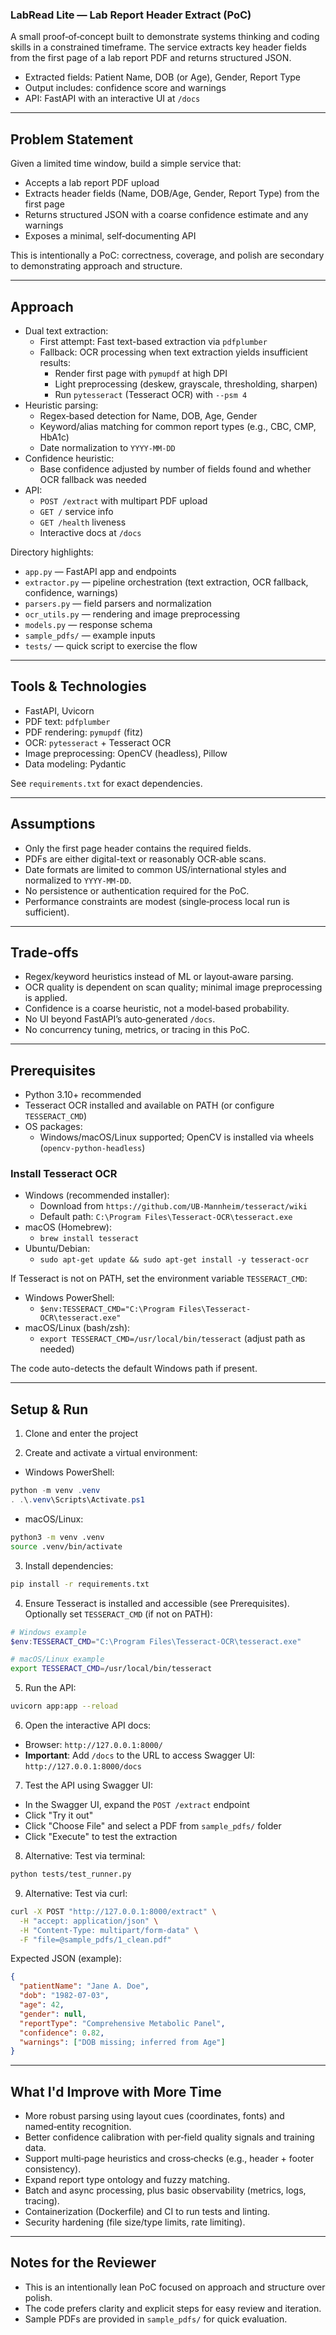 ### LabRead Lite — Lab Report Header Extract (PoC)

A small proof‑of‑concept built to demonstrate systems thinking and coding skills in a constrained timeframe. The service extracts key header fields from the first page of a lab report PDF and returns structured JSON.

- Extracted fields: Patient Name, DOB (or Age), Gender, Report Type
- Output includes: confidence score and warnings
- API: FastAPI with an interactive UI at `/docs`

---

## Problem Statement

Given a limited time window, build a simple service that:
- Accepts a lab report PDF upload
- Extracts header fields (Name, DOB/Age, Gender, Report Type) from the first page
- Returns structured JSON with a coarse confidence estimate and any warnings
- Exposes a minimal, self‑documenting API

This is intentionally a PoC: correctness, coverage, and polish are secondary to demonstrating approach and structure.

---

## Approach

- Dual text extraction:
  - First attempt: Fast text-based extraction via `pdfplumber`
  - Fallback: OCR processing when text extraction yields insufficient results:
    - Render first page with `pymupdf` at high DPI
    - Light preprocessing (deskew, grayscale, thresholding, sharpen)
    - Run `pytesseract` (Tesseract OCR) with `--psm 4`
- Heuristic parsing:
  - Regex‑based detection for Name, DOB, Age, Gender
  - Keyword/alias matching for common report types (e.g., CBC, CMP, HbA1c)
  - Date normalization to `YYYY-MM-DD`
- Confidence heuristic:
  - Base confidence adjusted by number of fields found and whether OCR fallback was needed
- API:
  - `POST /extract` with multipart PDF upload
  - `GET /` service info
  - `GET /health` liveness
  - Interactive docs at `/docs`

Directory highlights:
- `app.py` — FastAPI app and endpoints
- `extractor.py` — pipeline orchestration (text extraction, OCR fallback, confidence, warnings)
- `parsers.py` — field parsers and normalization
- `ocr_utils.py` — rendering and image preprocessing
- `models.py` — response schema
- `sample_pdfs/` — example inputs
- `tests/` — quick script to exercise the flow

---

## Tools & Technologies

- FastAPI, Uvicorn
- PDF text: `pdfplumber`
- PDF rendering: `pymupdf` (fitz)
- OCR: `pytesseract` + Tesseract OCR
- Image preprocessing: OpenCV (headless), Pillow
- Data modeling: Pydantic

See `requirements.txt` for exact dependencies.

---

## Assumptions

- Only the first page header contains the required fields.
- PDFs are either digital-text or reasonably OCR‑able scans.
- Date formats are limited to common US/international styles and normalized to `YYYY-MM-DD`.
- No persistence or authentication required for the PoC.
- Performance constraints are modest (single‑process local run is sufficient).

---

## Trade‑offs

- Regex/keyword heuristics instead of ML or layout‑aware parsing.
- OCR quality is dependent on scan quality; minimal image preprocessing is applied.
- Confidence is a coarse heuristic, not a model‑based probability.
- No UI beyond FastAPI’s auto‑generated `/docs`.
- No concurrency tuning, metrics, or tracing in this PoC.

---

## Prerequisites

- Python 3.10+ recommended
- Tesseract OCR installed and available on PATH (or configure `TESSERACT_CMD`)
- OS packages:
  - Windows/macOS/Linux supported; OpenCV is installed via wheels (`opencv-python-headless`)

### Install Tesseract OCR

- Windows (recommended installer):
  - Download from `https://github.com/UB-Mannheim/tesseract/wiki`
  - Default path: `C:\Program Files\Tesseract-OCR\tesseract.exe`
- macOS (Homebrew):
  - `brew install tesseract`
- Ubuntu/Debian:
  - `sudo apt-get update && sudo apt-get install -y tesseract-ocr`

If Tesseract is not on PATH, set the environment variable `TESSERACT_CMD`:

- Windows PowerShell:
  - `$env:TESSERACT_CMD="C:\Program Files\Tesseract-OCR\tesseract.exe"`
- macOS/Linux (bash/zsh):
  - `export TESSERACT_CMD=/usr/local/bin/tesseract`  (adjust path as needed)

The code auto-detects the default Windows path if present.

---

## Setup & Run

1) Clone and enter the project

2) Create and activate a virtual environment:

- Windows PowerShell:
```powershell
python -m venv .venv
. .\.venv\Scripts\Activate.ps1
```

- macOS/Linux:
```bash
python3 -m venv .venv
source .venv/bin/activate
```

3) Install dependencies:
```bash
pip install -r requirements.txt
```

4) Ensure Tesseract is installed and accessible (see Prerequisites). Optionally set `TESSERACT_CMD` (if not on PATH):
```powershell
# Windows example
$env:TESSERACT_CMD="C:\Program Files\Tesseract-OCR\tesseract.exe"
```
```bash
# macOS/Linux example
export TESSERACT_CMD=/usr/local/bin/tesseract
```

5) Run the API:
```bash
uvicorn app:app --reload
```

6) Open the interactive API docs:
- Browser: `http://127.0.0.1:8000/`
- **Important**: Add `/docs` to the URL to access Swagger UI: `http://127.0.0.1:8000/docs`

7) Test the API using Swagger UI:
- In the Swagger UI, expand the `POST /extract` endpoint
- Click "Try it out"
- Click "Choose File" and select a PDF from `sample_pdfs/` folder
- Click "Execute" to test the extraction

8) Alternative: Test via terminal:
```bash
python tests/test_runner.py
```

9) Alternative: Test via curl:
```bash
curl -X POST "http://127.0.0.1:8000/extract" \
  -H "accept: application/json" \
  -H "Content-Type: multipart/form-data" \
  -F "file=@sample_pdfs/1_clean.pdf"
```

Expected JSON (example):
```json
{
  "patientName": "Jane A. Doe",
  "dob": "1982-07-03",
  "age": 42,
  "gender": null,
  "reportType": "Comprehensive Metabolic Panel",
  "confidence": 0.82,
  "warnings": ["DOB missing; inferred from Age"]
}
```

---

## What I'd Improve with More Time

- More robust parsing using layout cues (coordinates, fonts) and named‑entity recognition.
- Better confidence calibration with per‑field quality signals and training data.
- Support multi‑page heuristics and cross‑checks (e.g., header + footer consistency).
- Expand report type ontology and fuzzy matching.
- Batch and async processing, plus basic observability (metrics, logs, tracing).
- Containerization (Dockerfile) and CI to run tests and linting.
- Security hardening (file size/type limits, rate limiting).

---

## Notes for the Reviewer

- This is an intentionally lean PoC focused on approach and structure over polish.
- The code prefers clarity and explicit steps for easy review and iteration.
- Sample PDFs are provided in `sample_pdfs/` for quick evaluation.
